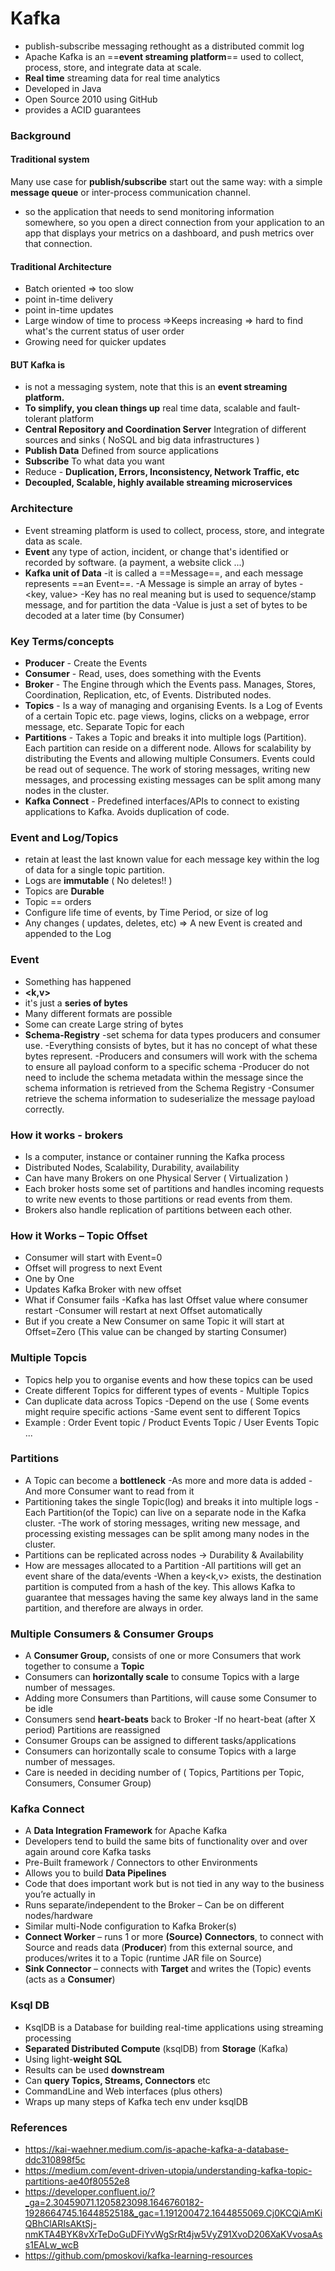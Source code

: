 # Kafka

- publish-subscribe messaging rethought as a distributed commit log
- Apache Kafka is an ==**event streaming platform**== used to collect, process, store, and integrate data at scale. 
- **Real time** streaming data for real time analytics
- Developed in Java
- Open Source 2010 using GitHub
- provides a ACID guarantees


### Background
#### Traditional system
Many use case for **publish/subscribe** start out the same way: with a simple **message queue** or inter-process communication channel. 
- so the application that needs to send monitoring information somewhere, so you open a direct connection from your application to an app that displays your metrics on a dashboard, and push metrics over that connection.
#### Traditional Architecture
- Batch oriented => too slow
- point in-time delivery
- point in-time updates
- Large window of time to process =>Keeps increasing => hard to find what's the current status of user order
- Growing need for quicker updates

#### BUT Kafka is
- is not a messaging system, note that this is an **event streaming platform.**
- **To simplify, you clean things up** 
  real time data, scalable and fault-tolerant platform
- **Central Repository and Coordination Server**
  Integration of different sources and sinks ( NoSQL and big data infrastructures )
- **Publish Data** 
  Defined from source applications
- **Subscribe**
  To what data you want
- Reduce - **Duplication, Errors, Inconsistency, Network Traffic, etc**
- **Decoupled, Scalable, highly available streaming microservices**


### Architecture 
- Event streaming platform is used to collect, process, store, and integrate data as scale.
- **Event** 
  any type of action, incident, or change that's identified or recorded by software.
  (a payment, a website click ...)
- **Kafka unit of Data**
  -it is called a ==Message==, and each message represents ==an Event==.
  -A Message is simple an array of bytes
  -<key, value>
  -Key has no real meaning but is used to sequence/stamp message, and for partition the data
  -Value is just a set of bytes to be decoded at a later time (by Consumer)
  
### Key Terms/concepts
- **Producer** - Create the Events
- **Consumer** - Read, uses, does something with the Events
- **Broker** - The Engine through which the Events pass. Manages, Stores, Coordination, Replication, etc, of Events. Distributed nodes.
- **Topics** - Is a way of managing and organising Events. Is a Log of Events of a certain Topic etc. page views, logins, clicks on a webpage, error message, etc. Separate Topic for each
- **Partitions** - Takes a Topic and breaks it into multiple logs (Partition). Each partition can reside on a different node. Allows for scalability by distributing the Events and allowing multiple Consumers. Events could be read out of sequence. The work of storing messages, writing new messages, and processing existing messages can be split among many nodes in the cluster.
- **Kafka Connect** - Predefined interfaces/APIs to connect to existing applications to Kafka. Avoids duplication of code. 

### Event and Log/Topics
- retain at least the last known value for each message key within the log of data for a single topic partition.
- Logs are **immutable** ( No deletes!! )
- Topics are **Durable**
- Topic == orders
- Configure life time of events, by Time Period, or size of log
- Any changes ( updates, deletes, etc) => A new Event is created and appended to the Log

### Event
- Something has happened
- **<k,v>**
- it's just a **series of bytes**
- Many different formats are possible
- Some can create Large string of bytes
- **Schema-Registry** 
  -set schema for data types producers and consumer use.
  -Everything consists of bytes, but it has no concept of what these bytes represent. 
  -Producers and consumers will work with the schema to ensure all payload conform to a specific schema
  -Producer do not need to include the schema metadata within the message since the schema information is retrieved from the Schema Registry
  -Consumer retrieve the schema information to sudeserialize the message payload correctly.

### How it works - brokers
- Is a computer, instance or container running the Kafka process
- Distributed Nodes, Scalability, Durability, availability
- Can have many Brokers on one Physical Server ( Virtualization )
- Each broker hosts some set of partitions and handles incoming requests to write new events to those partitions or read events from them.
- Brokers also handle replication of partitions between each other.

### How it Works – Topic Offset

- Consumer will start with Event=0
- Offset will progress to next Event
- One by One
- Updates Kafka Broker with new offset
- What if Consumer fails 
	-Kafka has last Offset value where consumer restart
	-Consumer will restart at next Offset automatically 
- But if you create a New Consumer on same Topic it will start at Offset=Zero 
  (This value can be changed by starting Consumer)

### Multiple Topcis
- Topics help you to organise events and how these topics can be used
- Create different Topics for different types of events - Multiple Topics
- Can duplicate data across Topics
	-Depend on the use ( Some events might require specific actions
	-Same event sent to different Topics
- Example : Order Event topic / Product Events Topic / User Events Topic ... 

### Partitions
- A Topic can become a **bottleneck**
	-As more and more data is added
	-And more Consumer want to read from it
- Partitioning takes the single Topic(log) and breaks it into multiple logs
	-Each Partition(of the Topic) can live on a separate node in the Kafka cluster.
	-The work of storing messages, writing new message, and processing existing messages can be split among many nodes in the cluster.
- Partitions can be replicated across nodes -> Durability & Availability
- How are messages allocated to a Partition
	-All partitions will get an event share of the data/events
	-When a key<k,v> exists, the destination partition is computed from a hash of the key.  This allows Kafka to guarantee that messages having the same key always land in the same partition, and therefore are always in order.

### Multiple Consumers & Consumer Groups
- A **Consumer Group,** consists of one or more Consumers that work together to consume a **Topic**
- Consumers can **horizontally scale** to consume Topics with a large number of messages.
- Adding more Consumers than Partitions, will cause some Consumer to be idle
- Consumers send **heart-beats** back to Broker
	-If no heart-beat (after X period) Partitions are reassigned
- Consumer Groups can be assigned to different tasks/applications
- Consumers can horizontally scale to consume Topics with a large number of messages.
- Care is needed in deciding number of
   ( Topics, Partitions per Topic, Consumers, Consumer Group)

### Kafka Connect
- A **Data Integration Framework** for Apache Kafka
- Developers tend to build the same bits of functionality over and over again around core Kafka
tasks
- Pre-Built framework / Connectors to other Environments
- Allows you to build **Data Pipelines**
- Code that does important work but is not tied in any way to the business you’re actually in
- Runs separate/independent to the Broker – Can be on different nodes/hardware
- Similar multi-Node configuration to Kafka Broker(s)
- **Connect Worker** – runs 1 or more **(Source) Connectors**, to connect with Source and reads data (**Producer**) from this external source, and produces/writes it to a Topic (runtime JAR file on Source)
-  **Sink Connector** – connects with **Target** and writes the (Topic) events (acts as a **Consumer**)

### Ksql DB
- KsqlDB is a Database for building real-time applications using streaming processing
- **Separated Distributed Compute** (ksqlDB) from **Storage** (Kafka)
- Using light-**weight SQL**
- Results can be used **downstream**
- Can **query Topics, Streams, Connectors** etc
- CommandLine and Web interfaces (plus others)
- Wraps up many steps of Kafka tech env under ksqlDB





### References
- https://kai-waehner.medium.com/is-apache-kafka-a-database-ddc310898f5c
- https://medium.com/event-driven-utopia/understanding-kafka-topic-partitions-ae40f80552e8
- https://developer.confluent.io/?_ga=2.30459071.1205823098.1646760182-1928664745.1644852518&_gac=1.191200472.1644855069.Cj0KCQiAmKiQBhClARIsAKtSj-nmKTA4BYK8vXrTeDoGuDFiYvWgSrRt4jw5VyZ91XvoD206XaKVvosaAss1EALw_wcB
- https://github.com/pmoskovi/kafka-learning-resources